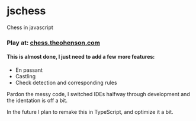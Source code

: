 # jschess
Chess in javascript

### Play at: <a href="https://chess.theohenson.com/">chess.theohenson.com</a>

#### This is almost done, I just need to add a few more features:

- En passant
- Castling
- Check detection and corresponding rules

Pardon the messy code, I switched IDEs halfway through development and the identation is off a bit.

In the future I plan to remake this in TypeScript, and optimize it a bit.
